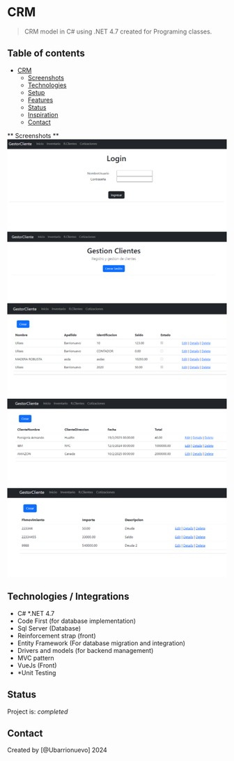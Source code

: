 # CRM

> CRM model in C# using .NET 4.7 created for Programing classes.

## Table of contents
- [CRM](#crm)
  - [Screenshots](#screenshots)
  - [Technologies](#technologies)
  - [Setup](#setup)
  - [Features](#features)
  - [Status](#status)
  - [Inspiration](#inspiration)
  - [Contact](#contact)




** Screenshots **
![Login](/img/login.png)
![Pantalla Principal](/img/pantallaprincipal.png)
![inventario](/img/inventario.png)
![Cotizaciones](/img/cotizaciones.png)
![Clientes](/img/Clientes.png)

## Technologies / Integrations
* C#
*.NET 4.7
* Code First (for database implementation)
* Sql Server (Database)
* Reinforcement strap (front)
* Entity Framework (For database migration and integration)
* Drivers and models (for backend management)
* MVC pattern
* VueJs (Front)
* *Unit Testing

## Status
Project is: _completed_


## Contact
Created by [@Ubarrionuevo] 2024
